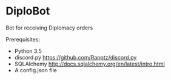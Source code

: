 # DiploBot
Bot for receiving Diplomacy orders

Prerequisites:

* Python 3.5
* discord.py https://github.com/Rapptz/discord.py
* SQLAlchemy http://docs.sqlalchemy.org/en/latest/intro.html
* A config.json file
